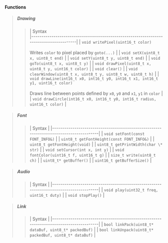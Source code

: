 #### Functions

<style>
    .md-typeset__table {
    min-width: 100%;
    }

    .md-typeset table:not([class]) {
        display: table;
    }
</style>

> ##### Drawing
>> |                   Syntax                                                           
   |----------------------------------------------------------------------------------------|
   | `void writePixel(uint16_t color)`<br><br>Writes `color` to pixel placed by `goto(...)` |
   | `void setX(uint8_t x, uint8_t end)`                                                    |
   | `void setY(uint8_t y, uint8_t end)`                                                    |
   | `void goTo(uint8_t x, uint8_t y)`                                                      |
   | `void drawPixel(uint8_t x, uint8_t y, uint16_t color)`                                 |
   | `void clear()`                                                                         |
   | `void clearWindow(uint8_t x, uint8_t y, uint8_t w, uint8_t h)`                         |
   | `void drawLine(int16_t x0, int16_t y0, int16_t x1, int16_t y1, uint16_t color)`<br><br>Draws line between points defined by `x0`, `y0` and `x1`, `y1` in `color` |
   | `void drawCircle(int16_t x0, int16_t y0, int16_t radius, uint16_t color)`              |

> ##### Font
>> |                   Syntax                                                               |
   |----------------------------------------------------------------------------------------|
   | `void setFont(const FONT_INFO&)`                                                       |
   | `uint8_t getFontHeight(const FONT_INFO&)`                                              |
   | `uint8_t getFontHeight(void)`                                                          |
   | `uint8_t getPrintWidth(char \* str)`                                                   |
   | `void setCursor(int x, int y)`                                                         |
   | `void fontColor(uint16_t f, uint16_t g)`                                               |
   | `size_t write(uint8_t ch)`                                                             |
   | `uint8_t* getBuffer()`                                                                 |
   | `uint16_t getBufferSize()`                                                             |

> ##### Audio
>> |                   Syntax                                                               |
   |----------------------------------------------------------------------------------------|
   | `void play(uint32_t freq, uint16_t duty)`                                              |
   | `void stopPlay()`                                                                      |

> ##### Link
>> |                   Syntax                                                               |
   |----------------------------------------------------------------------------------------|
   | `bool linkPack(uint8_t* dataBuf, uint8_t* packedBuf)`                                  |
   | `bool linkUnpack(uint8_t* packedBuf, uint8_t* dataBuf)`                                |